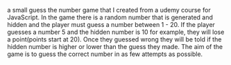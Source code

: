 a small guess the number game that I created from a udemy course for JavaScript. In the game there is a random number that is generated and hidden and the player must guess a number between 1 - 20. If the player guesses a number 5 and the hidden number is 10 for example, they will lose a point(points start at 20).
Once they guessed wrong they will be told if the hidden number is higher or lower than the guess they made.
The aim of the game is to guess the correct number in as few attempts as possible.
